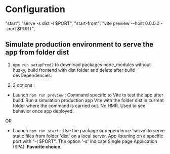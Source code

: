 
# Configuration
  "start": "serve -s dist -l $PORT",
  "start-front": "vite preview --host 0.0.0.0 --port $PORT",

## Simulate production environment to serve the app from folder dist

1) `npm run setupProd2` to download packages node_modules without husky, build frontend with dist folder and delete after build devDependencies.

2) 2 options :
- Launch `npm run preview` : Command specific to Vite to test the app after build.
Run a simulation production app Vite with the folder dist in current folder where the command is carried out. No HMR. Used to see behavior once app deployed.

OR

- Launch `npm run start` : Use the package or dependence 'serve' to serve static files from folder 'dist' on a local server. App listening on a specific port with "-l $PORT". The option '-s' indicate Single page Application (SPA). **Favorite choice**.

